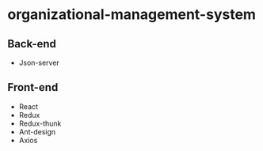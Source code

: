# organizational-management-system

## Back-end

- Json-server

## Front-end

- React
- Redux
- Redux-thunk
- Ant-design
- Axios



